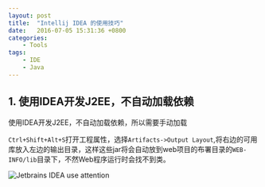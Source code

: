 ```yaml
---
layout: post
title:  "Intellij IDEA 的使用技巧"
date:   2016-07-05 15:31:36 +0800
categories:
    - Tools
tags:
    - IDE
    - Java
---
```


## 1. 使用IDEA开发J2EE，不自动加载依赖

使用IDEA开发J2EE，不自动加载依赖，所以需要手动加载

`Ctrl+Shift+Alt+S`打开工程属性，选择`Artifacts->Output Layout`,将右边的可用库放入左边的输出目录，这样这些jar将会自动放到web项目的布署目录的`WEB-INFO/lib`目录下，不然Web程序运行时会找不到类。

<!-- more -->

![Jetbrains IDEA use attention](/images/jetbrains-idea-use-attention.jpg)
